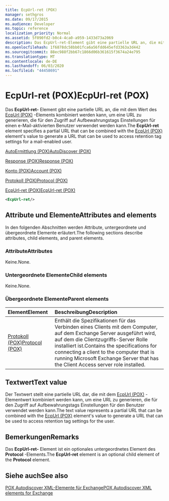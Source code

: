 ```yaml
---
title: EcpUrl-ret (POX)
manager: sethgros
ms.date: 09/17/2015
ms.audience: Developer
ms.topic: reference
localization_priority: Normal
ms.assetid: 5f090fd2-b0c4-4ca0-a959-1433d73a2069
description: Das EcpUrl-ret-Element gibt eine partielle URL an, die mit dem Wert des EcpUrl (POX)-Elements kombiniert werden kann, um eine URL zu generieren, die für den Zugriff auf Aufbewahrungstags Einstellungen für einen e-Mail-aktivierten Benutzer verwendet werden kann.
ms.openlocfilehash: 1f6878dc58bb01fca6a56fdd645efd3363a3d442
ms.sourcegitcommit: 88ec988f2bb67c1866d06b361615f3674a24e795
ms.translationtype: MT
ms.contentlocale: de-DE
ms.lasthandoff: 06/03/2020
ms.locfileid: "44458691"
---
```

# <a name="ecpurl-ret-pox"></a><span data-ttu-id="fedd2-103">EcpUrl-ret (POX)</span><span class="sxs-lookup"><span data-stu-id="fedd2-103">EcpUrl-ret (POX)</span></span>

<span data-ttu-id="fedd2-104">Das **EcpUrl-ret-** Element gibt eine partielle URL an, die mit dem Wert des [EcpUrl (POX)](ecpurl-pox.md) -Elements kombiniert werden kann, um eine URL zu generieren, die für den Zugriff auf Aufbewahrungstags Einstellungen für einen e-Mail-aktivierten Benutzer verwendet werden kann.</span><span class="sxs-lookup"><span data-stu-id="fedd2-104">The **EcpUrl-ret** element specifies a partial URL that can be combined with the [EcpUrl (POX)](ecpurl-pox.md) element's value to generate a URL that can be used to access retention tag settings for a mail-enabled user.</span></span> 
  
[<span data-ttu-id="fedd2-105">AutoErmittlung (POX)</span><span class="sxs-lookup"><span data-stu-id="fedd2-105">AutoDiscover (POX)</span></span>](autodiscover-pox.md)
  
[<span data-ttu-id="fedd2-106">Response (POX)</span><span class="sxs-lookup"><span data-stu-id="fedd2-106">Response (POX)</span></span>](response-pox.md)
  
[<span data-ttu-id="fedd2-107">Konto (POX)</span><span class="sxs-lookup"><span data-stu-id="fedd2-107">Account (POX)</span></span>](account-pox.md)
  
[<span data-ttu-id="fedd2-108">Protokoll (POX)</span><span class="sxs-lookup"><span data-stu-id="fedd2-108">Protocol (POX)</span></span>](protocol-pox.md)
  
[<span data-ttu-id="fedd2-109">EcpUrl-ret (POX)</span><span class="sxs-lookup"><span data-stu-id="fedd2-109">EcpUrl-ret (POX)</span></span>](ecpurl-ret-pox.md)
  
```XML
<EcpUrl-ret/>
```

## <a name="attributes-and-elements"></a><span data-ttu-id="fedd2-110">Attribute und Elemente</span><span class="sxs-lookup"><span data-stu-id="fedd2-110">Attributes and elements</span></span>

<span data-ttu-id="fedd2-111">In den folgenden Abschnitten werden Attribute, untergeordnete und übergeordnete Elemente erläutert.</span><span class="sxs-lookup"><span data-stu-id="fedd2-111">The following sections describe attributes, child elements, and parent elements.</span></span>
  
### <a name="attributes"></a><span data-ttu-id="fedd2-112">Attribute</span><span class="sxs-lookup"><span data-stu-id="fedd2-112">Attributes</span></span>

<span data-ttu-id="fedd2-113">Keine.</span><span class="sxs-lookup"><span data-stu-id="fedd2-113">None.</span></span>
  
### <a name="child-elements"></a><span data-ttu-id="fedd2-114">Untergeordnete Elemente</span><span class="sxs-lookup"><span data-stu-id="fedd2-114">Child elements</span></span>

<span data-ttu-id="fedd2-115">Keine.</span><span class="sxs-lookup"><span data-stu-id="fedd2-115">None.</span></span>
  
### <a name="parent-elements"></a><span data-ttu-id="fedd2-116">Übergeordnete Elemente</span><span class="sxs-lookup"><span data-stu-id="fedd2-116">Parent elements</span></span>

|<span data-ttu-id="fedd2-117">**Element**</span><span class="sxs-lookup"><span data-stu-id="fedd2-117">**Element**</span></span>|<span data-ttu-id="fedd2-118">**Beschreibung**</span><span class="sxs-lookup"><span data-stu-id="fedd2-118">**Description**</span></span>|
|:-----|:-----|
|[<span data-ttu-id="fedd2-119">Protokoll (POX)</span><span class="sxs-lookup"><span data-stu-id="fedd2-119">Protocol (POX)</span></span>](protocol-pox.md) <br/> |<span data-ttu-id="fedd2-120">Enthält die Spezifikationen für das Verbinden eines Clients mit dem Computer, auf dem Exchange Server ausgeführt wird, auf dem die Clientzugriffs-Server Rolle installiert ist.</span><span class="sxs-lookup"><span data-stu-id="fedd2-120">Contains the specifications for connecting a client to the computer that is running Microsoft Exchange Server that has the Client Access server role installed.</span></span>  <br/> |
   
## <a name="text-value"></a><span data-ttu-id="fedd2-121">Textwert</span><span class="sxs-lookup"><span data-stu-id="fedd2-121">Text value</span></span>

<span data-ttu-id="fedd2-122">Der Textwert stellt eine partielle URL dar, die mit dem [EcpUrl (POX)](ecpurl-pox.md) -Elementwert kombiniert werden kann, um eine URL zu generieren, die für den Zugriff auf Aufbewahrungstags Einstellungen für den Benutzer verwendet werden kann.</span><span class="sxs-lookup"><span data-stu-id="fedd2-122">The text value represents a partial URL that can be combined with the [EcpUrl (POX)](ecpurl-pox.md) element's value to generate a URL that can be used to access retention tag settings for the user.</span></span> 
  
## <a name="remarks"></a><span data-ttu-id="fedd2-123">Bemerkungen</span><span class="sxs-lookup"><span data-stu-id="fedd2-123">Remarks</span></span>

<span data-ttu-id="fedd2-124">Das **EcpUrl-ret-** Element ist ein optionales untergeordnetes Element des **Protocol** -Elements.</span><span class="sxs-lookup"><span data-stu-id="fedd2-124">The **EcpUrl-ret** element is an optional child element of the **Protocol** element.</span></span> 
  
## <a name="see-also"></a><span data-ttu-id="fedd2-125">Siehe auch</span><span class="sxs-lookup"><span data-stu-id="fedd2-125">See also</span></span>



[<span data-ttu-id="fedd2-126">POX Autodiscover XML-Elemente für Exchange</span><span class="sxs-lookup"><span data-stu-id="fedd2-126">POX Autodiscover XML elements for Exchange</span></span>](pox-autodiscover-xml-elements-for-exchange.md)

